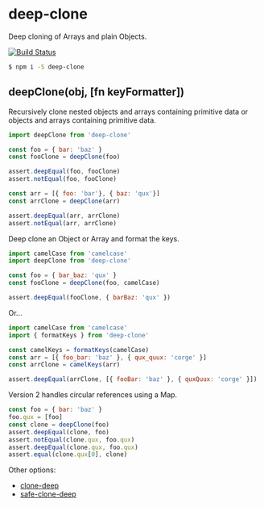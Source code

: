 # deep-clone
Deep cloning of Arrays and plain Objects.

[![Build Status](https://travis-ci.org/thebearingedge/deep-clone.svg?branch=master)](https://travis-ci.org/thebearingedge/deep-clone)

```bash
$ npm i -S deep-clone
```

deepClone(obj, [fn keyFormatter])
---

Recursively clone nested objects and arrays containing primitive data or objects and arrays containing primitive data.

```javascript
import deepClone from 'deep-clone'

const foo = { bar: 'baz' }
const fooClone = deepClone(foo)

assert.deepEqual(foo, fooClone)
assert.notEqual(foo, fooClone)

const arr = [{ foo: 'bar'}, { baz: 'qux'}]
const arrClone = deepClone(arr)

assert.deepEqual(arr, arrClone)
assert.notEqual(arr, arrClone)
```

Deep clone an Object or Array and format the keys.

```javascript
import camelCase from 'camelcase'
import deepClone from 'deep-clone'

const foo = { bar_baz: 'qux' }
const fooClone = deepClone(foo, camelCase)

assert.deepEqual(fooClone, { barBaz: 'qux' })
```

Or...

```javascript
import camelCase from 'camelcase'
import { formatKeys } from 'deep-clone'

const camelKeys = formatKeys(camelCase)
const arr = [{ foo_bar: 'baz' }, { qux_quux: 'corge' }]
const arrClone = camelKeys(arr)

assert.deepEqual(arrClone, [{ fooBar: 'baz' }, { quxQuux: 'corge' }])
```

Version 2 handles circular references using a Map.

```javascript
const foo = { bar: 'baz' }
foo.qux = [foo]
const clone = deepClone(foo)
assert.deepEqual(clone, foo)
assert.notEqual(clone.qux, foo.qux)
assert.deepEqual(clone.qux, foo.qux)
assert.equal(clone.qux[0], clone)
```

Other options:
- [clone-deep](https://github.com/jonschlinkert/clone-deep)
- [safe-clone-deep](https://github.com/tracker1/safe-clone-deep)